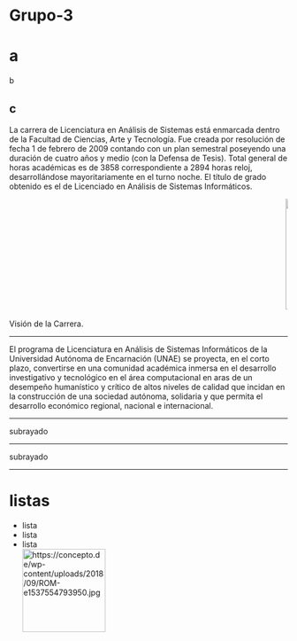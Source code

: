 # Grupo-3
<!DOCTYPE html>
<html>
<head>
	<meta>
	<title>titulo</title>
	<link rel="stylesheet" href="css/estilos.css"> 
</head>
<dody><h1>a</h1>b<h2>c</h2>
	<p>La carrera de Licenciatura en Análisis de Sistemas está enmarcada dentro de la Facultad de Ciencias, Arte y Tecnología. Fue creada por resolución de fecha 1 de febrero de 2009 contando con un plan semestral poseyendo una duración de cuatro años y medio (con la Defensa de Tesis). Total general de horas académicas es de 3858 correspondiente a 2894 horas reloj, desarrollándose mayoritariamente en el turno noche. El título de grado obtenido es el de Licenciado en Análisis de Sistemas Informáticos.</p>
	<marquee><img src="https://www.muycomputer.com/wp-content/uploads/2018/11/memoria-RAM-5-1000x600.jpg" width=400 height=200> <img src="https://concepto.de/wp-content/uploads/2018/09/RAM1-e1537470550128.jpg" width=400 height=200></marquee>
<p>Visión de la Carrera.</p><hr>
	<p>
El programa de Licenciatura en Análisis de Sistemas Informáticos de la Universidad Autónoma de Encarnación (UNAE) se proyecta, en el corto plazo, convertirse en una comunidad académica inmersa en el desarrollo investigativo y tecnológico en el área computacional en aras de un desempeño humanístico y crítico de altos niveles de calidad que incidan en la construcción de una sociedad autónoma, solidaria y que permita el desarrollo económico regional, nacional e internacional.</p>
<p></p><hr>
<p></p>
	<p>subrayado</p><hr>
	<p>subrayado</p><hr>
	<h1>listas</h1>
	<ul>
		<li>lista</li>
		<li>lista</li>
		<li>lista</li>
<img width="150px" alt="https://concepto.de/wp-content/uploads/2018/09/ROM-e1537554793950.jpg" src="">
	</ul>
	</dody>
</html>
